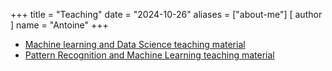 +++
title = "Teaching"
date = "2024-10-26"
aliases = ["about-me"]
[ author ]
  name = "Antoine"
+++

- [Machine learning and Data Science teaching material](teaching/MLDS)
- [Pattern Recognition and Machine Learning teaching material](teaching/PRML)
